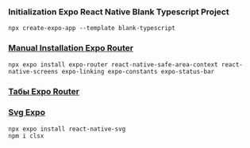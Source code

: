 ### Initialization Expo React Native Blank Typescript Project
```
npx create-expo-app --template blank-typescript
```

### [Manual Installation Expo Router](https://docs.expo.dev/router/installation/#manual-installation)
```
npx expo install expo-router react-native-safe-area-context react-native-screens expo-linking expo-constants expo-status-bar
```

### [Табы Expo Router](https://docs.expo.dev/router/advanced/tabs/)

### [Svg Expo](https://docs.expo.dev/versions/latest/sdk/svg/)
```
npx expo install react-native-svg
npm i clsx
```
